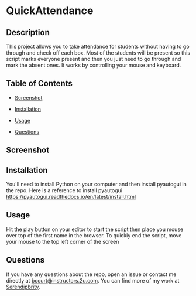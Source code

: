 # QuickAttendance


## Description

This project allows you to take attendance for students without having to go through and check off each box. Most of the students will be present so this script marks everyone present and then you just need to go through and mark the absent ones. It works by controlling your mouse and keyboard.

## Table of Contents 

* [Screenshot](#screenshot)

* [Installation](#installation)

* [Usage](#usage)


* [Questions](#questions)

## Screenshot

## Installation

You'll need to install Python on your computer and then install pyautogui in the repo. Here is a reference to install pyautogui	https://pyautogui.readthedocs.io/en/latest/install.html


## Usage

Hit the play button on your editor to start the script then place you mouse over top of the first name in the browser. To quickly end the script, move your mouse to the top left corner of the screen



## Questions

If you have any questions about the repo, open an issue or contact me directly at bcourt@instructors.2u.com. You can find more of my work at [Serendipbrity](https://github.com/Serendipbrity/).